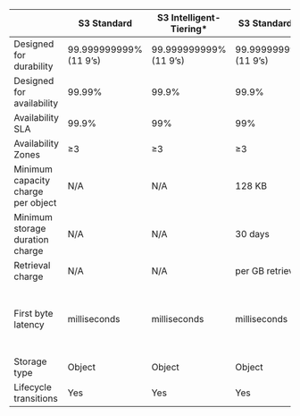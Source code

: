 | 	                                  | S3 Standard                 | S3 Intelligent-Tiering*  | S3 Standard-IA        | S3 One Zone-IA†         | S3 Glacier Instant Retrieval | S3 Glacier Flexible Retrieval	                                                | S3 Glacier Deep Archive |
|------------------------------------|-----------------------------|--------------------------|-----------------------|-------------------------|------------------------------|-------------------------------------------------------------------------------|-------------------------|
 | Designed for durability            | 99.999999999% (11 9’s)      | 	99.999999999% (11 9’s)	 | 99.999999999% (11 9’s) | 	99.999999999% (11 9’s) | 	99.999999999% (11 9’s)	     | 99.999999999% (11 9’s)                                                        | 99.999999999% (11 9’s)  |
 | Designed for availability          | 99.99%	                     | 99.9%	                   | 99.9%	                | 99.5%	                  | 99.9%                        | 	99.99%                                                                       | 	99.99%                 |
 | Availability SLA                   | 	99.9%                      | 	99%                     | 	99%                  | 	99%	                   | 99%                          | 99.9%                                                                         | 	99.9%                  | 
 | Availability Zones                 | 	≥3	                        | ≥3	                      | ≥3	                   | 1                       | 	≥3	                         | ≥3                                                                            | 	≥3                     | 
 | Minimum capacity charge per object | 	N/A                        | 	N/A	                    | 128 KB	               | 128 KB	                 | 128 KB	                      | N/A	                                                                          | N/A                     | 
 | Minimum storage duration charge	   | N/A                         | 	N/A	                    | 30 days	              | 30 days	                | 90 days	                     | 90 days	                                                                      | 180 days                |
 | Retrieval charge	                  | N/A                         | N/A                      | per GB retrieved      | per GB retrieved	       | per GB retrieved             | 	per GB retrieved	                                                            | per GB retrieved        |
 | First byte latency	                | milliseconds	               | milliseconds             | 	milliseconds         | 	milliseconds           | 	milliseconds                | 	minutes or hours 1-5 minutes , standard 3-5 hours, bulk retrieval 5-12 hours | 	hours of 12 hours      | 
| Storage type                       | 	Object	                    | Object                   | 	Object	              | Object	                 | Object	                      | Object	                                                                       | Object                  |
|Lifecycle transitions	| Yes	| Yes | 	Yes	| Yes | 	Yes| 	Yes	                                                                         | Yes                     |
